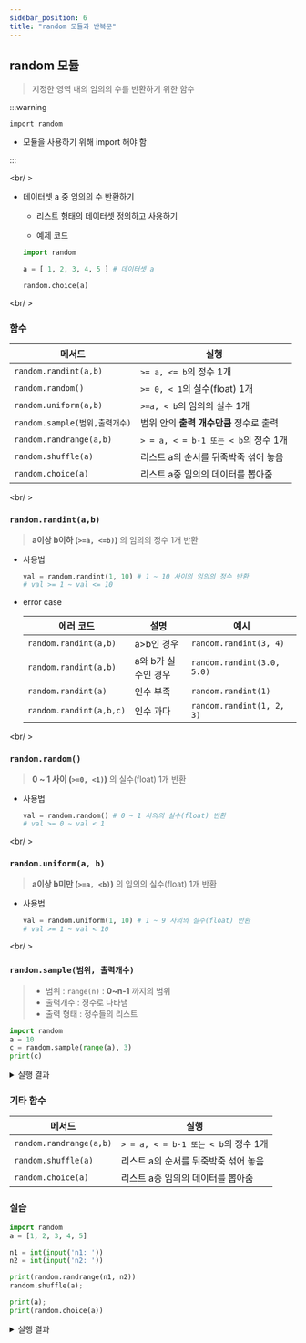 ```yaml
---
sidebar_position: 6
title: "random 모듈과 반복문"
---
```


## random 모듈

> 지정한 영역 내의 임의의 수를 반환하기 위한 함수

:::warning

`import random`

- 모듈을 사용하기 위해 import 해야 함

:::

<br/ >

- 데이터셋 a 중 임의의 수 반환하기

  - 리스트 형태의 데이터셋 정의하고 사용하기

  - 예제 코드

  ```python
  import random

  a = [ 1, 2, 3, 4, 5 ] # 데이터셋 a

  random.choice(a)

  ```

<br/ >

### 함수

| 메서드                         | 실행                                    |
| ------------------------------ | --------------------------------------- |
| `random.randint(a,b)`          | `>= a, <= b`의 정수 1개                 |
| `random.random()`              | `>= 0, < 1`의 실수(float) 1개           |
| `random.uniform(a,b)`          | `>=a, < b`의 임의의 실수 1개            |
| `random.sample(범위,출력개수)` | 범위 안의 **출력 개수만큼** 정수로 출력 |
| `random.randrange(a,b)`        | `> = a, < = b-1 또는 < b`의 정수 1개    |
| `random.shuffle(a)`            | 리스트 a의 순서를 뒤죽박죽 섞어 놓음    |
| `random.choice(a)`             | 리스트 a중 임의의 데이터를 뽑아줌       |

<br/ >

### `random.randint(a,b)`

> **a이상 b이하 (`>=a, <=b)`)** 의 임의의 정수 1개 반환

- 사용법

  ```python
  val = random.randint(1, 10) # 1 ~ 10 사이의 임의의 정수 반환
  # val >= 1 ~ val <= 10
  ```

- error case

  | 에러 코드               | 설명                | 예시                       |
  | ----------------------- | ------------------- | -------------------------- |
  | `random.randint(a,b)`   | a>b인 경우          | `random.randint(3, 4)`     |
  | `random.randint(a,b)`   | a와 b가 실수인 경우 | `random.randint(3.0, 5.0)` |
  | `random.randint(a)`     | 인수 부족           | `random.randint(1)`        |
  | `random.randint(a,b,c)` | 인수 과다           | `random.randint(1, 2, 3)`  |

<br/ >

### `random.random()`

> **0 ~ 1 사이 (`>=0, <1)`)** 의 실수(float) 1개 반환

- 사용법

  ```python
  val = random.random() # 0 ~ 1 사의의 실수(float) 반환
  # val >= 0 ~ val < 1
  ```

<br/ >

### `random.uniform(a, b)`

> **a이상 b미만 (`>=a, <b)`)** 의 임의의 실수(float) 1개 반환

- 사용법

  ```python
  val = random.uniform(1, 10) # 1 ~ 9 사의의 실수(float) 반환
  # val >= 1 ~ val < 10
  ```

<br/ >

### `random.sample(범위, 출력개수)`

> - 범위 : `range(n)` : **0~n-1** 까지의 범위
> - 출력개수 : 정수로 나타냄
> - 출력 형태 : 정수들의 리스트

```python
import random
a = 10
c = random.sample(range(a), 3)
print(c)
```

<details>
  <summary>실행 결과</summary>
  ```text
    0, 3, 7
  ```
</details>

### 기타 함수

| 메서드                  | 실행                                 |
| ----------------------- | ------------------------------------ |
| `random.randrange(a,b)` | `> = a, < = b-1 또는 < b`의 정수 1개 |
| `random.shuffle(a)`     | 리스트 a의 순서를 뒤죽박죽 섞어 놓음 |
| `random.choice(a)`      | 리스트 a중 임의의 데이터를 뽑아줌    |

### 실습

```python
import random
a = [1, 2, 3, 4, 5]

n1 = int(input('n1: '))
n2 = int(input('n2: '))

print(random.randrange(n1, n2))
random.shuffle(a);

print(a);
print(random.choice(a))
```

<details>
  <summary>실행 결과</summary>
  ```text
    _따블클릭
  ```
</details>
